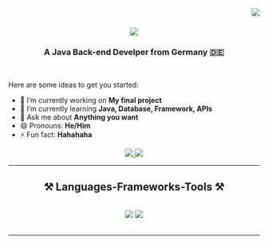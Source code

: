 <img align="right" src="https://visitor-badge.laobi.icu/badge?page_id=salesp07.salesp07" />

<h1 align="center">
    <img src="https://readme-typing-svg.herokuapp.com/?font=Righteous&size=35&center=true&vCenter=true&width=500&height=70&duration=4000&lines=Hi+There!+👋;+I'm+Mahmoud+Najmeh!;" />
</h1>

<h3 align="center">A Java Back-end Develper from Germany 🇩🇪</h3>

<br/>

Here are some ideas to get you started:

- 🔭 I’m currently working on **My final project**
- 🌱 I’m currently learning **Java, Database, Framework, APIs**
- 💬 Ask me about **Anything you want**
- 😄 Pronouns: **He/Him**
- ⚡ Fun fact: **Hahahaha**

</div>
 
<div align="center"> 
  <a href="mailto:mamocool3@gail.com">
    <img src="https://img.shields.io/badge/Gmail-333333?style=for-the-badge&logo=gmail&logoColor=red" />
  </a>
  <a href="https://www.linkedin.com/in/mahmoud-najmeh-b53172211?utm_source=share&utm_campaign=share_via&utm_content=profile&utm_medium=ios_app" target="_blank">
    <img src="https://img.shields.io/badge/LinkedIn-0077B5?style=for-the-badge&logo=linkedin&logoColor=white" target="_blank" />
  </a>
</div>
<hr/>
 
<h2 align="center">⚒️ Languages-Frameworks-Tools ⚒️</h2>
<br/>
<div align="center">
    <img src="https://skillicons.dev/icons?i=react,bootstrap,html,css,github" />
    <img src="https://skillicons.dev/icons?i=java,C#,javascript,typescript,firebase,mongodb,mysql" /><br>
</div>

<br/>
<hr/>

